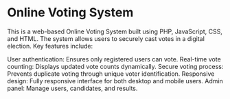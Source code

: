 # Online Voting System

This is a web-based Online Voting System built using PHP, JavaScript, CSS, and HTML. The system allows users to securely cast votes in a digital election. Key features include:

User authentication: Ensures only registered users can vote.
Real-time vote counting: Displays updated vote counts dynamically.
Secure voting process: Prevents duplicate voting through unique voter identification.
Responsive design: Fully responsive interface for both desktop and mobile users.
Admin panel: Manage users, candidates, and results.
